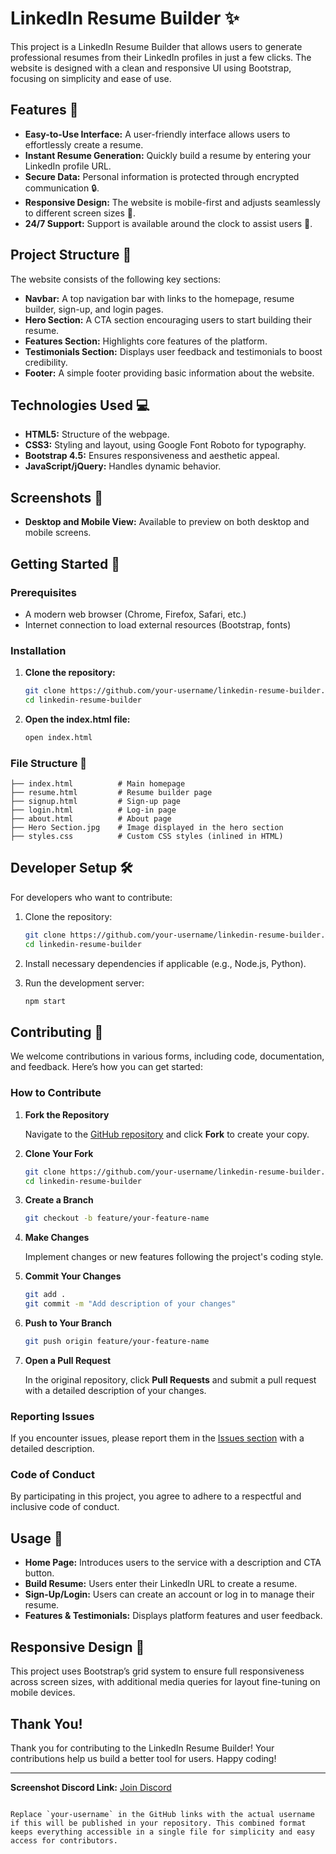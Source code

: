 
# LinkedIn Resume Builder ✨

This project is a LinkedIn Resume Builder that allows users to generate professional resumes from their LinkedIn profiles in just a few clicks. The website is designed with a clean and responsive UI using Bootstrap, focusing on simplicity and ease of use.

## Features 🚀

- **Easy-to-Use Interface:** A user-friendly interface allows users to effortlessly create a resume.
- **Instant Resume Generation:** Quickly build a resume by entering your LinkedIn profile URL.
- **Secure Data:** Personal information is protected through encrypted communication 🔒.
- **Responsive Design:** The website is mobile-first and adjusts seamlessly to different screen sizes 📱.
- **24/7 Support:** Support is available around the clock to assist users 💬.

## Project Structure 📁

The website consists of the following key sections:

- **Navbar:** A top navigation bar with links to the homepage, resume builder, sign-up, and login pages.
- **Hero Section:** A CTA section encouraging users to start building their resume.
- **Features Section:** Highlights core features of the platform.
- **Testimonials Section:** Displays user feedback and testimonials to boost credibility.
- **Footer:** A simple footer providing basic information about the website.

## Technologies Used 💻

- **HTML5:** Structure of the webpage.
- **CSS3:** Styling and layout, using Google Font Roboto for typography.
- **Bootstrap 4.5:** Ensures responsiveness and aesthetic appeal.
- **JavaScript/jQuery:** Handles dynamic behavior.

## Screenshots 📸

- **Desktop and Mobile View:** Available to preview on both desktop and mobile screens.

## Getting Started 🏁

### Prerequisites

- A modern web browser (Chrome, Firefox, Safari, etc.)
- Internet connection to load external resources (Bootstrap, fonts)

### Installation

1. **Clone the repository:**
   ```bash
   git clone https://github.com/your-username/linkedin-resume-builder.git
   cd linkedin-resume-builder
   ```

2. **Open the index.html file:**
   ```bash
   open index.html
   ```

### File Structure 📂

```plaintext
├── index.html          # Main homepage
├── resume.html         # Resume builder page
├── signup.html         # Sign-up page
├── login.html          # Log-in page
├── about.html          # About page
├── Hero Section.jpg    # Image displayed in the hero section
├── styles.css          # Custom CSS styles (inlined in HTML)
```

## Developer Setup 🛠️

For developers who want to contribute:

1. Clone the repository:
   ```bash
   git clone https://github.com/your-username/linkedin-resume-builder.git
   cd linkedin-resume-builder
   ```

2. Install necessary dependencies if applicable (e.g., Node.js, Python).
3. Run the development server:
   ```bash
   npm start   
   ```

## Contributing 🤝

We welcome contributions in various forms, including code, documentation, and feedback. Here’s how you can get started:

### How to Contribute

1. **Fork the Repository**

   Navigate to the [GitHub repository](https://github.com/your-username/linkedin-resume-builder) and click **Fork** to create your copy.

2. **Clone Your Fork**

   ```bash
   git clone https://github.com/your-username/linkedin-resume-builder.git
   cd linkedin-resume-builder
   ```

3. **Create a Branch**

   ```bash
   git checkout -b feature/your-feature-name
   ```

4. **Make Changes**

   Implement changes or new features following the project's coding style.

5. **Commit Your Changes**

   ```bash
   git add .
   git commit -m "Add description of your changes"
   ```

6. **Push to Your Branch**

   ```bash
   git push origin feature/your-feature-name
   ```

7. **Open a Pull Request**

   In the original repository, click **Pull Requests** and submit a pull request with a detailed description of your changes.

### Reporting Issues

If you encounter issues, please report them in the [Issues section](https://github.com/your-username/linkedin-resume-builder/issues) with a detailed description.

### Code of Conduct

By participating in this project, you agree to adhere to a respectful and inclusive code of conduct.

## Usage 📄

- **Home Page:** Introduces users to the service with a description and CTA button.
- **Build Resume:** Users enter their LinkedIn URL to create a resume.
- **Sign-Up/Login:** Users can create an account or log in to manage their resume.
- **Features & Testimonials:** Displays platform features and user feedback.

## Responsive Design 📏

This project uses Bootstrap’s grid system to ensure full responsiveness across screen sizes, with additional media queries for layout fine-tuning on mobile devices.

## Thank You!

Thank you for contributing to the LinkedIn Resume Builder! Your contributions help us build a better tool for users. Happy coding!

---

**Screenshot Discord Link:** [Join Discord](https://discord.gg/GJ5BfwVd)
```

Replace `your-username` in the GitHub links with the actual username if this will be published in your repository. This combined format keeps everything accessible in a single file for simplicity and easy access for contributors.

